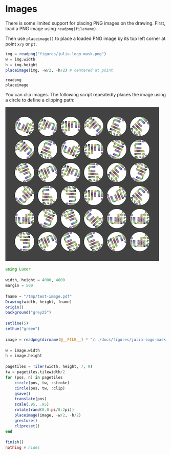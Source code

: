 # Images

There is some limited support for placing PNG images on the drawing. First, load a PNG image using `readpng(filename)`.

Then use `placeimage()` to place a loaded PNG image by its top left corner at point `x/y` or `pt`.

```julia
img = readpng("figures/julia-logo-mask.png")
w = img.width
h = img.height
placeimage(img, -w/2, -h/2) # centered at point
```

```@docs
readpng
placeimage
```

You can clip images. The following script repeatedly places the image using a circle to define a clipping path:

!["Images"](figures/test-image.png)

```julia
using Luxor

width, height = 4000, 4000
margin = 500

fname = "/tmp/test-image.pdf"
Drawing(width, height, fname)
origin()
background("grey25")

setline(5)
sethue("green")

image = readpng(dirname(@__FILE__) * "/../docs/figures/julia-logo-mask.png")

w = image.width
h = image.height

pagetiles = Tiler(width, height, 7, 9)
tw = pagetiles.tilewidth/2
for (pos, n) in pagetiles
    circle(pos, tw, :stroke)
    circle(pos, tw, :clip)
    gsave()
    translate(pos)
    scale(.95, .95)
    rotate(rand(0.0:pi/8:2pi))
    placeimage(image, -w/2, -h/2)
    grestore()
    clipreset()
end

finish()
nothing # hides
```
